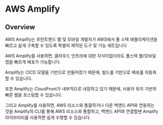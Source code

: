 # AWS Amplify
## Overview
AWS Amplify는 프런트엔드 웹 및 모바일 개발자가 AWS에서 풀 스택 애플리케이션을 빠르고 쉽게 구축할 수 있도록 특별히 제작된 도구 및 기능 세트입니다

AWS Amplify를 사용하면, 클라우드 인프라에 대한 지식이없더라도 풀스텍 웹/모바일 앱을 빠르게 배포가 가능합니다.

Amplify는 CICD 모델을 기반으로 만들어졌기 때문에, 빌드를 기반으로 배포를 자동화할 수 있습니다.

또한 Amplify는 CloudFront가 내부적으로 내장하고 있기 때문에, 사용자 위치 기반의 빠른 웹을 호스팅할 수 있습니다.

그리고 Amplify를 사용하면, AWS 리소스와 통홥하거나 다른 백엔드 API와 연동하는것을 Amplify의 CLI를 통해 AWS 리소스와 통합하고, 백엔드 API와 연결할땐 Amplify 라이브러리를 사용하면 쉽게 수행할 수 있습니다.